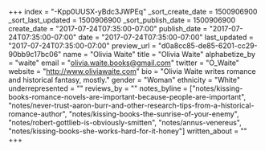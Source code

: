 +++
index = "-Kpp0UUSX-yBdc3JWPEq"
_sort_create_date = 1500906900
_sort_last_updated = 1500906900
_sort_publish_date = 1500906900
create_date = "2017-07-24T07:35:00-07:00"
publish_date = "2017-07-24T07:35:00-07:00"
date = "2017-07-24T07:35:00-07:00"
last_updated = "2017-07-24T07:35:00-07:00"
preview_url = "d0a8cc85-de85-6201-cc29-90bb9c17bc06"
name = "Olivia Waite"
title = "Olivia Waite"
alphabetize_by = "waite"
email = "olivia.waite.books@gmail.com"
twitter = "O_Waite"
website = "http://www.oliviawaite.com"
bio = "Olivia Waite writes romance and historical fantasy, mostly."
gender = "Woman"
ethnicity = "White"
underrepresented = ""
reviews_by = ""
notes_byline = ["notes/kissing-books-romance-novels-are-important-because-people-are-important", "notes/never-trust-aaron-burr-and-other-research-tips-from-a-historical-romance-author", "notes/kissing-books-the-sunrise-of-your-enemy", "notes/robert-gottlieb-is-obviously-smitten", "notes/annus-venereus", "notes/kissing-books-she-works-hard-for-it-honey"]
written_about = ""
+++

